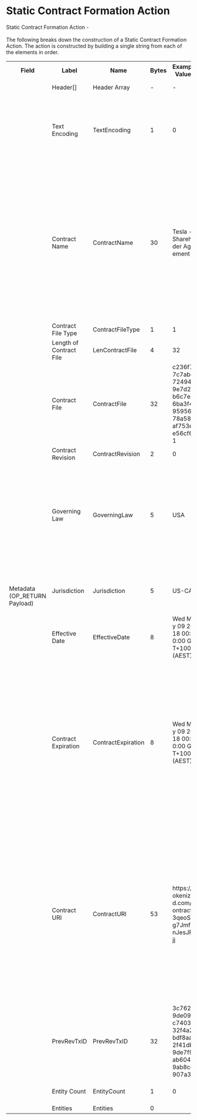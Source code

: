 
<html>
	<head>
		<link rel="stylesheet" href="css/style.css">
		<H1>Static Contract Formation Action</H1>
		<p>
		Static Contract Formation Action - <br><br>
		The following breaks down the construction of a Static Contract Formation Action. The action is constructed by building a single string from each of the elements in order.
		</p>
	</head>
	<div class="ritz grid-container" dir="ltr">
		<body>
			<table class="waffle" cellspacing="0" cellpadding="0" table-layout=fixed width=100%>
				 <tr style='height:19px;'>
				    <th style="width:6%" class="s0">Field</th>
				   	<th style="width:9%" class="s1">Label</th>
				    <th style="width:9%" class="s1">Name</th>
				    <th style="width:2%" class="s1">Bytes</th>
				    <th style="width:29%" class="s1">Example Values</th>
				    <th style="width:26%" class="s1">Comments</th>
				    <th style="width:5%" class="s1">Data Type</th>
				    <th style="width:14%" class="s2">Amendment Restrictions</th>
				</tr>
				<tr>
					<td class="s5" rowspan="15">Metadata (OP_RETURN Payload)</td>
			    	<td class="c6">Header[]</td>
			    	<td class="c6">Header Array</td>
			    	<td class="c6">-</td>
			    	<td class="c6">-</td>
			    	<td class="c6">Common header data for all messages</td>
			    	<td class="c6">Header</td>
			    	<td class="c7"></td>
			    </tr>
					<tr>
			    	<td class="c10">Text Encoding</td>
			    	<td class="c10">TextEncoding</td>
			    	<td class="c10">1</td>
			    	<td class="c10" style="word-break:break-all">0</td>
			    	<td class="c10"> 0 = ASCII, 1 = UTF-8, 2 = UTF-16, 3 = Unicode.  Encoding applies to all 'text' data types. All 'string' types will always be encoded with ASCII.  Where string is selected, all fields will be ASCII.</td>
			    	<td class="c10">uint8</td>
			    	<td class="c11">Can be changed by Issuer or Operator at their discretion.</td>
				</tr>				<tr>
			    	<td class="c10">Contract Name</td>
			    	<td class="c10">ContractName</td>
			    	<td class="c10">30</td>
			    	<td class="c10" style="word-break:break-all">Tesla - Shareholder Agreement</td>
			    	<td class="c10">Length 0-255 bytes. Can be any unique identifying string, including human readable names for branding/vanity purposes.   [Contract identifier (instance) is the bitcoin public key hash address. If the Public Address is lost, then the issuer will have to reissue the entire contract, Asset definition and tokens with the new public address.]. Smart contracts can be branded and specialized to suit any terms and conditions.</td>
			    	<td class="c10">nvarchar8</td>
			    	<td class="c11"></td>
				</tr>				<tr>
			    	<td class="c10">Contract File Type</td>
			    	<td class="c10">ContractFileType</td>
			    	<td class="c10">1</td>
			    	<td class="c10" style="word-break:break-all">1</td>
			    	<td class="c10">1 - SHA-256 Hash, 2 - Markdown file</td>
			    	<td class="c10">uint8</td>
			    	<td class="c11"></td>
				</tr>				<tr>
			    	<td class="c10">Length of Contract File</td>
			    	<td class="c10">LenContractFile</td>
			    	<td class="c10">4</td>
			    	<td class="c10" style="word-break:break-all">32</td>
			    	<td class="c10">Max size is the max transaction size - other data in the txn.  </td>
			    	<td class="c10">uint32</td>
			    	<td class="c11"></td>
				</tr>				<tr>
			    	<td class="c10">Contract File</td>
			    	<td class="c10">ContractFile</td>
			    	<td class="c10">32</td>
			    	<td class="c10" style="word-break:break-all">c236f77c7abd7249489e7d2bb6c7e46ba3f4095956e78a584af753ece56cf6d1</td>
			    	<td class="c10">SHA-256 hash of the Contract file specific to the smart contract and relevant Assets.  Legal and technical information. (eg. pdf)</td>
			    	<td class="c10">string</td>
			    	<td class="c11"></td>
				</tr>				<tr>
			    	<td class="c10">Contract Revision</td>
			    	<td class="c10">ContractRevision</td>
			    	<td class="c10">2</td>
			    	<td class="c10" style="word-break:break-all">0</td>
			    	<td class="c10">Counter 0 - 65,535</td>
			    	<td class="c10">uint16</td>
			    	<td class="c11"></td>
				</tr>				<tr>
			    	<td class="c10">Governing Law</td>
			    	<td class="c10">GoverningLaw</td>
			    	<td class="c10">5</td>
			    	<td class="c10" style="word-break:break-all">USA</td>
			    	<td class="c10">5 Letter Code to Identify which governing law the contract will adhere to.  Disputes are to be settled by this law in the jurisdiction specified below. Private dispute resolution organizations can be used as well.  A custom code just needs to be defined.</td>
			    	<td class="c10">string</td>
			    	<td class="c11"></td>
				</tr>				<tr>
			    	<td class="c10">Jurisdiction</td>
			    	<td class="c10">Jurisdiction</td>
			    	<td class="c10">5</td>
			    	<td class="c10" style="word-break:break-all">US-CA</td>
			    	<td class="c10">Legal proceedings/arbitration will take place using the specified Governing Law in this location.</td>
			    	<td class="c10">string</td>
			    	<td class="c11"></td>
				</tr>				<tr>
			    	<td class="c10">Effective Date</td>
			    	<td class="c10">EffectiveDate</td>
			    	<td class="c10">8</td>
			    	<td class="c10" style="word-break:break-all">Wed May 09 2018 00:00:00 GMT+1000 (AEST)</td>
			    	<td class="c10">Start date of the contract.</td>
			    	<td class="c10">time</td>
			    	<td class="c11"></td>
				</tr>				<tr>
			    	<td class="c10">Contract Expiration</td>
			    	<td class="c10">ContractExpiration</td>
			    	<td class="c10">8</td>
			    	<td class="c10" style="word-break:break-all">Wed May 09 2018 00:00:00 GMT+1000 (AEST)</td>
			    	<td class="c10">All actions related to the contract will cease to work after this timestamp. The smart contract will stop running.  This will allow many token use cases to be able to calculate smart contract running costs. Eg. an issuer is creating tickets for an event on the 5th of June 2018.  The smart contract will facilitate exchange and send transactions up until the 6th of June.  Wallets can use this to forget tokens that are no longer valid - or at least store them in an 'Expired' folder.</td>
			    	<td class="c10">time</td>
			    	<td class="c11"></td>
				</tr>				<tr>
			    	<td class="c10">Contract URI</td>
			    	<td class="c10">ContractURI</td>
			    	<td class="c10">53</td>
			    	<td class="c10" style="word-break:break-all">https://tokenized.com/Contract/3qeoSCg7JmfSnJesJFojj</td>
			    	<td class="c10">Length 0-255 bytes. Points to an information page that also has a copy of the Contract.  Anyone can go to the website to have a look at the price/token, information about the Issuer (company), information about the Asset, legal information, etc.  There will also be a way for Token Owners to vote on this page and contact details with the Issuer/tokenized companies. Could be a IPv6/IPv4, an IPFS address (hash) or txn-id for on chain information or even a public address (DNS).</td>
			    	<td class="c10">nvarchar8</td>
			    	<td class="c11"></td>
				</tr>				<tr>
			    	<td class="c10">PrevRevTxID</td>
			    	<td class="c10">PrevRevTxID</td>
			    	<td class="c10">32</td>
			    	<td class="c10" style="word-break:break-all">3c762af9de09dc7403132f4a21bdf8aa02f41db9de7f9dab60409ab8cc907a3f</td>
			    	<td class="c10">The Tx-ID of the previous contract revision.</td>
			    	<td class="c10">string</td>
			    	<td class="c11"></td>
				</tr>				<tr>
			    	<td class="c10">Entity Count</td>
			    	<td class="c10">EntityCount</td>
			    	<td class="c10">1</td>
			    	<td class="c10" style="word-break:break-all">0</td>
			    	<td class="c10">Number of entities involved in the contract as contracting parties.</td>
			    	<td class="c10">uint8</td>
			    	<td class="c11"></td>
				</tr>				<tr>
			    	<td class="c10">Entities</td>
			    	<td class="c10">Entities</td>
			    	<td class="c10">0</td>
			    	<td class="c10" style="word-break:break-all"></td>
			    	<td class="c10"></td>
			    	<td class="c10">Entity[]</td>
			    	<td class="c11"></td>
				</tr>
			</table>
		</body>
	</div>
</html>